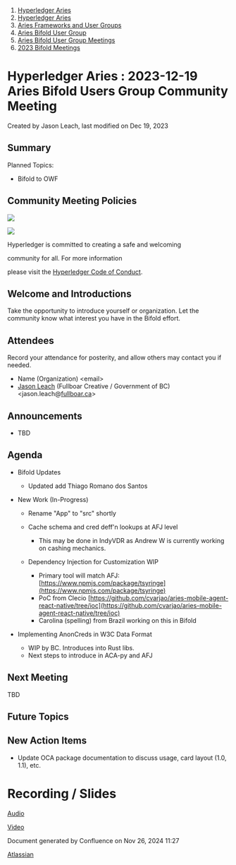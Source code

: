 1. [Hyperledger Aries](index.html)
2. [Hyperledger Aries](Hyperledger-Aries_18481154.html)
3. [Aries Frameworks and User Groups](Aries-Frameworks-and-User-Groups_18481290.html)
4. [Aries Bifold User Group](Aries-Bifold-User-Group_18490719.html)
5. [Aries Bifold User Group Meetings](Aries-Bifold-User-Group-Meetings_18490725.html)
6. [2023 Bifold Meetings](2023-Bifold-Meetings_18517232.html)

# Hyperledger Aries : 2023-12-19 Aries Bifold Users Group Community Meeting

Created by Jason Leach, last modified on Dec 19, 2023

## Summary

Planned Topics:

- Bifold to OWF

## Community Meeting Policies

![](https://wiki.hyperledger.org/download/attachments/29034696/Antitrustnotice.png?version=1&modificationDate=1581695654000&api=v2)

![](https://wiki.hyperledger.org/download/attachments/2392771/welcome.png?version=2&modificationDate=1572450107000&api=v2)

Hyperledger is committed to creating a safe and welcoming

community for all. For more information

please visit the [Hyperledger Code of Conduct](https://lf-hyperledger.atlassian.net/wiki/display/HYP/Hyperledger+Code+of+Conduct).

## Welcome and Introductions

Take the opportunity to introduce yourself or organization. Let the community know what interest you have in the Bifold effort.

## Attendees

Record your attendance for posterity, and allow others may contact you if needed.

- Name (Organization) &lt;email&gt;
- [Jason Leach](https://lf-hyperledger.atlassian.net/wiki/people/557058:f6688130-fee2-4c0a-a611-b8623f0d7f57?ref=confluence) (Fullboar Creative / Government of BC) &lt;jason.leach@[fullboar.ca](http://fullboar.ca)&gt;

## Announcements

- TBD

## Agenda

- Bifold Updates
  
  - Updated add Thiago Romano dos Santos
- New Work (In-Progress)
  
  - Rename "App" to "src" shortly
  - Cache schema and cred deff'n lookups at AFJ level
    
    - This may be done in IndyVDR as Andrew W is currently working on cashing mechanics.
  - Dependency Injection for Customization WIP
    
    - Primary tool will match AFJ: [https://www.npmjs.com/package/tsyringe](https://www.npmjs.com/package/tsyringe)
    - PoC from Clecio [https://github.com/cvarjao/aries-mobile-agent-react-native/tree/ioc](https://github.com/cvarjao/aries-mobile-agent-react-native/tree/ioc)
    - Carolina (spelling) from Brazil working on this in Bifold
- Implementing AnonCreds in W3C Data Format
  
  - WIP by BC. Introduces into Rust libs.
  - Next steps to introduce in ACA-py and AFJ

## Next Meeting

TBD

## Future Topics

## New Action Items

- Update OCA package documentation to discuss usage, card layout (1.0, 1.1), etc.

# Recording / Slides

[Audio](#)

[Video](#)

Document generated by Confluence on Nov 26, 2024 11:27

[Atlassian](http://www.atlassian.com/)

